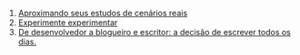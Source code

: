 1. [Aproximando seus estudos de cenários reais](http://www.felipefialho.com/blog/2015/aproximando-seus-estudos-de-cenarios-reais)
1. [Experimente experimentar](http://www.vitorbritto.com.br/blog/experimente-experimentar/)
1. [De desenvolvedor a blogueiro e escritor: a decisão de escrever todos os dias.](http://gabsferreira.com/de-desenvolvedor-a-blogueiro-e-escritor-como-eu-comecei-a-escrever-todos-os-dias/)

